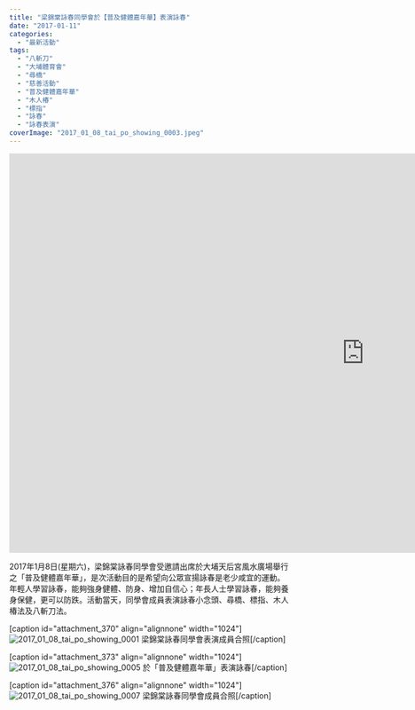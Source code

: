 ```yaml
---
title: "梁錦棠詠春同學會於【普及健體嘉年華】表演詠春"
date: "2017-01-11"
categories: 
  - "最新活動"
tags: 
  - "八斬刀"
  - "大埔體育會"
  - "尋橋"
  - "慈善活動"
  - "普及健體嘉年華"
  - "木人椿"
  - "標指"
  - "詠春"
  - "詠春表演"
coverImage: "2017_01_08_tai_po_showing_0003.jpeg"
---
```


<iframe width="1280" height="720" src="https://www.youtube.com/embed/3TYwMkvQmgw" frameborder="0" allowfullscreen></iframe>

2017年1月8日(星期六)，梁錦棠詠春同學會受邀請出席於大埔天后宮風水廣場舉行之「普及健體嘉年華」，是次活動目的是希望向公眾宣揚詠春是老少咸宜的運動。年輕人學習詠春，能夠強身健體、防身、增加自信心；年長人士學習詠春，能夠養身保健，更可以防跌。活動當天，同學會成員表演詠春小念頭、尋橋、標指、木人椿法及八斬刀法。<!--more-->

\[caption id="attachment\_370" align="alignnone" width="1024"\]![2017_01_08_tai_po_showing_0001](images/2017_01_08_tai_po_showing_0001-1024x768.jpeg) 梁錦棠詠春同學會表演成員合照\[/caption\]

\[caption id="attachment\_373" align="alignnone" width="1024"\]![2017_01_08_tai_po_showing_0005](images/2017_01_08_tai_po_showing_0005-1024x768.jpeg) 於「普及健體嘉年華」表演詠春\[/caption\]

\[caption id="attachment\_376" align="alignnone" width="1024"\]![2017_01_08_tai_po_showing_0007](images/2017_01_08_tai_po_showing_0007-1024x768.jpeg) 梁錦棠詠春同學會成員合照\[/caption\]
